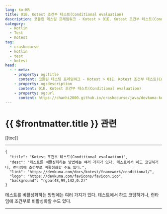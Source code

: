 ```yaml
---
lang: ko-KR
title: 01E. Kotest 조건부 테스트(Conditional evaluation)
description: 코틀린 테스팅 프레임워크 - Kotest > 01E. Kotest 조건부 테스트(Conditional evaluation)
category: 
  - Kotlin
  - Test
  - Kotest
tag: 
  - crashcourse
  - kotlin
  - test
  - kotest
head:
  - - meta:
    - property: og:title
      content: 코틀린 테스팅 프레임워크 - Kotest > 01E. Kotest 조건부 테스트(Conditional evaluation)
    - property: og:description
      content: 01E. Kotest 조건부 테스트(Conditional evaluation)
    - property: og:url
      content: https://chanhi2000.github.io/crashcourse/java/devkuma-kotest/01-kotest-framework/01E.html
---
```


# {{ $frontmatter.title }} 관련

[[toc]]

---

```component VPCard
{
  "title": "Kotest 조건부 테스트(Conditional evaluation)",
  "desc": "테스트를 비활성화하는 방법에는 여러 가지가 있다. 테스트에서 하드 코딩하거나, 런타임에 조건부로 비활성화할 수도 있다.",
  "link": "https://devkuma.com/docs/kotest/framework/conditional/",
  "logo": "https://devkuma.com/favicons/favicon.ico",
  "background": "rgba(48,99,142,0.2)"
}
```

테스트를 비활성화하는 방법에는 여러 가지가 있다. 테스트에서 하드 코딩하거나, 런타임에 조건부로 비활성화할 수도 있다.

---

<TagLinks />